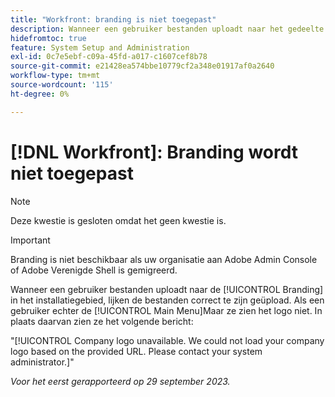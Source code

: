 ```yaml
---
title: "Workfront: branding is niet toegepast"
description: Wanneer een gebruiker bestanden uploadt naar het gedeelte Branding van de installatie, lijken de bestanden op de juiste wijze te zijn geüpload. Als een gebruiker echter het hoofdmenu weergeeft, ziet hij of zij het logo niet. In plaats daarvan zien ze een foutbericht.
hidefromtoc: true
feature: System Setup and Administration
exl-id: 0c7e5ebf-c09a-45fd-a017-c1607cef8b78
source-git-commit: e21428ea574bbe10779cf2a348e01917af0a2640
workflow-type: tm+mt
source-wordcount: '115'
ht-degree: 0%

---
```


# [!DNL Workfront]: Branding wordt niet toegepast

>[!NOTE]
>
>Deze kwestie is gesloten omdat het geen kwestie is.

>[!IMPORTANT]
>
>Branding is niet beschikbaar als uw organisatie aan Adobe Admin Console of Adobe Verenigde Shell is gemigreerd.

Wanneer een gebruiker bestanden uploadt naar de [!UICONTROL Branding] in het installatiegebied, lijken de bestanden correct te zijn geüpload. Als een gebruiker echter de [!UICONTROL Main Menu]Maar ze zien het logo niet. In plaats daarvan zien ze het volgende bericht:

&quot;[!UICONTROL Company logo unavailable. We could not load your company logo based on the provided URL. Please contact your system administrator.]&quot;

_Voor het eerst gerapporteerd op 29 september 2023._
